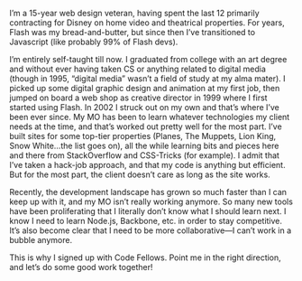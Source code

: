 I’m a 15-year web design veteran, having spent the last 12 primarily contracting for Disney on home video and theatrical properties. For years, Flash was my bread-and-butter, but since then I’ve transitioned to Javascript (like probably 99% of Flash devs).

I’m entirely self-taught till now. I graduated from college with an art degree and without ever having taken CS or anything related to digital media (though in 1995, “digital media” wasn’t a field of study at my alma mater). I picked up some digital graphic design and animation at my first job, then jumped on board a web shop as creative director in 1999 where I first started using Flash. In 2002 I struck out on my own and that’s where I’ve been ever since. My MO has been to learn whatever technologies my client needs at the time, and that’s worked out pretty well for the most part. I’ve built sites for some top-tier properties (Planes, The Muppets, Lion King, Snow White…the list goes on), all the while learning bits and pieces here and there from StackOverflow and CSS-Tricks (for example). I admit that I’ve taken a hack-job approach, and that my code is anything but efficient. But for the most part, the client doesn’t care as long as the site works.

Recently, the development landscape has grown so much faster than I can keep up with it, and my MO isn’t really working anymore. So many new tools have been proliferating that I literally don’t know what I should learn next. I know I need to learn Node.js, Backbone, etc. in order to stay competitive. It’s also become clear that I need to be more collaborative—I can’t work in a bubble anymore.

This is why I signed up with Code Fellows. Point me in the right direction, and let’s do some good work together!